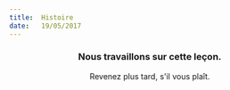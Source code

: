 ```yaml
---
title:  Histoire
date:   19/05/2017
---
```


### <center>Nous travaillons sur cette leçon.</center>
<center>Revenez plus tard, s'il vous plaît.</center>